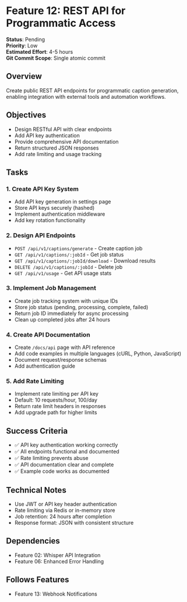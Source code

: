 # Feature 12: REST API for Programmatic Access

**Status**: Pending  
**Priority**: Low  
**Estimated Effort**: 4-5 hours  
**Git Commit Scope**: Single atomic commit

## Overview
Create public REST API endpoints for programmatic caption generation, enabling integration with external tools and automation workflows.

## Objectives
- Design RESTful API with clear endpoints
- Add API key authentication
- Provide comprehensive API documentation
- Return structured JSON responses
- Add rate limiting and usage tracking

## Tasks

### 1. Create API Key System
- Add API key generation in settings page
- Store API keys securely (hashed)
- Implement authentication middleware
- Add key rotation functionality

### 2. Design API Endpoints
- `POST /api/v1/captions/generate` - Create caption job
- `GET /api/v1/captions/:jobId` - Get job status
- `GET /api/v1/captions/:jobId/download` - Download results
- `DELETE /api/v1/captions/:jobId` - Delete job
- `GET /api/v1/usage` - Get API usage stats

### 3. Implement Job Management
- Create job tracking system with unique IDs
- Store job status (pending, processing, complete, failed)
- Return job ID immediately for async processing
- Clean up completed jobs after 24 hours

### 4. Create API Documentation
- Create `/docs/api` page with API reference
- Add code examples in multiple languages (cURL, Python, JavaScript)
- Document request/response schemas
- Add authentication guide

### 5. Add Rate Limiting
- Implement rate limiting per API key
- Default: 10 requests/hour, 100/day
- Return rate limit headers in responses
- Add upgrade path for higher limits

## Success Criteria
- ✅ API key authentication working correctly
- ✅ All endpoints functional and documented
- ✅ Rate limiting prevents abuse
- ✅ API documentation clear and complete
- ✅ Example code works as documented

## Technical Notes
- Use JWT or API key header authentication
- Rate limiting via Redis or in-memory store
- Job retention: 24 hours after completion
- Response format: JSON with consistent structure

## Dependencies
- Feature 02: Whisper API Integration
- Feature 06: Enhanced Error Handling

## Follows Features
- Feature 13: Webhook Notifications
